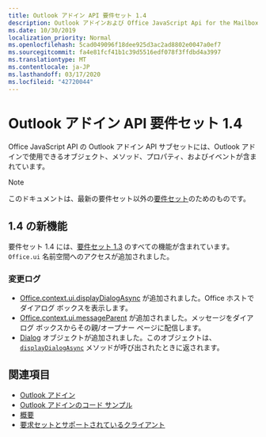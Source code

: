 ```yaml
---
title: Outlook アドイン API 要件セット 1.4
description: Outlook アドインおよび Office JavaScript Api for the Mailbox API 1.4 の一部として導入された機能と Api。
ms.date: 10/30/2019
localization_priority: Normal
ms.openlocfilehash: 5cad049096f18dee925d3ac2ad8802e0047a0ef7
ms.sourcegitcommit: fa4e81fcf41b1c39d5516edf078f3ffdbd4a3997
ms.translationtype: MT
ms.contentlocale: ja-JP
ms.lasthandoff: 03/17/2020
ms.locfileid: "42720044"
---
```

# <a name="outlook-add-in-api-requirement-set-14"></a>Outlook アドイン API 要件セット 1.4

Office JavaScript API の Outlook アドイン API サブセットには、Outlook アドインで使用できるオブジェクト、メソッド、プロパティ、およびイベントが含まれています。

> [!NOTE]
> このドキュメントは、最新の要件セット以外の[要件セット](../../requirement-sets/outlook-api-requirement-sets.md)のためのものです。

## <a name="whats-new-in-14"></a>1.4 の新機能

要件セット 1.4 には、[要件セット 1.3](../requirement-set-1.3/outlook-requirement-set-1.3.md) のすべての機能が含まれています。`Office.ui` 名前空間へのアクセスが追加されました。

### <a name="change-log"></a>変更ログ

- [Office.context.ui.displayDialogAsync](/javascript/api/office/office.ui#displaydialogasync-startaddress--options--callback-) が追加されました。Office ホストでダイアログ ボックスを表示します。
- [Office.context.ui.messageParent](/javascript/api/office/office.ui#messageparent-message-) が追加されました。メッセージをダイアログ ボックスからその親/オープナー ページに配信します。
- [Dialog](/javascript/api/office/office.dialog) オブジェクトが追加されました。このオブジェクトは、[`displayDialogAsync`](/javascript/api/office/office.ui#displaydialogasync-startaddress--options--callback-) メソッドが呼び出されたときに返されます。

## <a name="see-also"></a>関連項目

- [Outlook アドイン](../../../outlook/outlook-add-ins-overview.md)
- [Outlook アドインのコード サンプル](https://developer.microsoft.com/outlook/gallery/?filterBy=Outlook,Samples,Add-ins)
- [概要](../../../quickstarts/outlook-quickstart.md)
- [要求セットとサポートされているクライアント](../../requirement-sets/outlook-api-requirement-sets.md)
